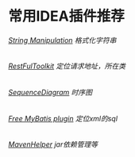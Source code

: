# **常用IDEA插件推荐**
###### [String Manipulation](https://plugins.jetbrains.com/plugin/2162-string-manipulation) 格式化字符串

###### [RestFulToolkit](https://plugins.jetbrains.com/plugin/10292-restfultoolkit) 定位请求地址，所在类

###### [SequenceDiagram](https://plugins.jetbrains.com/plugin/8286-sequencediagram) 时序图

###### [Free MyBatis plugin](https://plugins.jetbrains.com/plugin/8321-free-mybatis-plugin) 定位xml的sql

###### [MavenHelper](https://plugins.jetbrains.com/plugin/index?xmlId=MavenRunHelper)  jar依赖管理等
